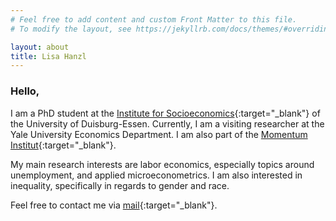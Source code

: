 ```yaml
---
# Feel free to add content and custom Front Matter to this file.
# To modify the layout, see https://jekyllrb.com/docs/themes/#overriding-theme-defaults

layout: about
title: Lisa Hanzl
---
```


### Hello,
<p> </p>

I am a PhD student at the [Institute for Socioeconomics](https://www.uni-due.de/soziooekonomie/hanzl){:target="_blank"} of the University of Duisburg-Essen. Currently, I am a visiting researcher at the Yale University Economics Department. I am also part of the [Momentum Institut](https://www.momentum-institut.at/author/lisa-hanzl){:target="_blank"}.

My main research interests are labor economics, especially topics around unemployment, and applied microeconometrics. I am also interested in inequality, specifically in regards to gender and race. 

Feel free to contact me via [mail](mailto:lisa.hanzl@uni-due.de){:target="_blank"}.
